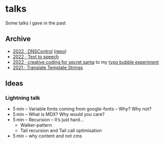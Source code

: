 # talks
Some talks I gave in the past


## Archive
* [2022 · DNSControl](https://hackmd.io/@signalwerk/ByyGHsFm5) ([repo](https://github.com/signalwerk/talk.DNSControl))
* [2022 · Text to speech](https://hackmd.io/@signalwerk/HklS1CE-c)
* [2022 · creative coding for secret santa](https://hackmd.io/@signalwerk/B1k6fah2Y) to my [typo bubble experiment](https://signalwerk.github.io/visual.particle.typo/)
* [2021 · Translate Template Strings](https://hackmd.io/@signalwerk/BkWrH2ABt)


## Ideas

### Lightning talk
* 5 min – Variable fonts coming from google-fonts – Why? Why not?
* 5 min – What is MDX? Why would you care?
* 5 min – Recursion – It’s just hard...
  * Walker-pattern
  * Tail recursion and Tail call optimisation
* 5 min – why content and not cms
